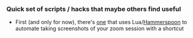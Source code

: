 ### Quick set of scripts / hacks that maybe others find useful

* First (and only for now), there's [one](ZoomCapture.lua) that uses Lua/[Hammerspoon](https://www.hammerspoon.org/) to automate taking screenshots of your zoom session with a shortcut

